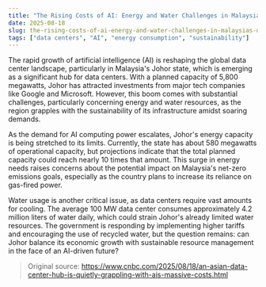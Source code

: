 ```yaml
---
title: "The Rising Costs of AI: Energy and Water Challenges in Malaysia's Data Centers"
date: 2025-08-18
slug: the-rising-costs-of-ai-energy-and-water-challenges-in-malaysias-data-centers
tags: ["data centers", "AI", "energy consumption", "sustainability"]
---
```


The rapid growth of artificial intelligence (AI) is reshaping the global data center landscape, particularly in Malaysia's Johor state, which is emerging as a significant hub for data centers. With a planned capacity of 5,800 megawatts, Johor has attracted investments from major tech companies like Google and Microsoft. However, this boom comes with substantial challenges, particularly concerning energy and water resources, as the region grapples with the sustainability of its infrastructure amidst soaring demands.

As the demand for AI computing power escalates, Johor's energy capacity is being stretched to its limits. Currently, the state has about 580 megawatts of operational capacity, but projections indicate that the total planned capacity could reach nearly 10 times that amount. This surge in energy needs raises concerns about the potential impact on Malaysia's net-zero emissions goals, especially as the country plans to increase its reliance on gas-fired power.

Water usage is another critical issue, as data centers require vast amounts for cooling. The average 100 MW data center consumes approximately 4.2 million liters of water daily, which could strain Johor's already limited water resources. The government is responding by implementing higher tariffs and encouraging the use of recycled water, but the question remains: can Johor balance its economic growth with sustainable resource management in the face of an AI-driven future?

> Original source: https://www.cnbc.com/2025/08/18/an-asian-data-center-hub-is-quietly-grappling-with-ais-massive-costs.html